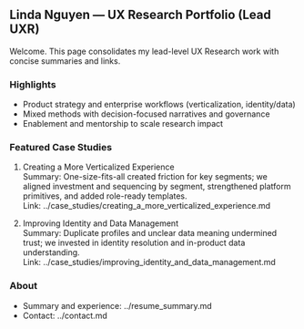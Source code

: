 ## Linda Nguyen — UX Research Portfolio (Lead UXR)

Welcome. This page consolidates my lead-level UX Research work with concise summaries and links.

### Highlights
- Product strategy and enterprise workflows (verticalization, identity/data)
- Mixed methods with decision-focused narratives and governance
- Enablement and mentorship to scale research impact

### Featured Case Studies
1. Creating a More Verticalized Experience  
   Summary: One-size-fits-all created friction for key segments; we aligned investment and sequencing by segment, strengthened platform primitives, and added role-ready templates.  
   Link: ../case_studies/creating_a_more_verticalized_experience.md

2. Improving Identity and Data Management  
   Summary: Duplicate profiles and unclear data meaning undermined trust; we invested in identity resolution and in-product data understanding.  
   Link: ../case_studies/improving_identity_and_data_management.md

### About
- Summary and experience: ../resume_summary.md
- Contact: ../contact.md


